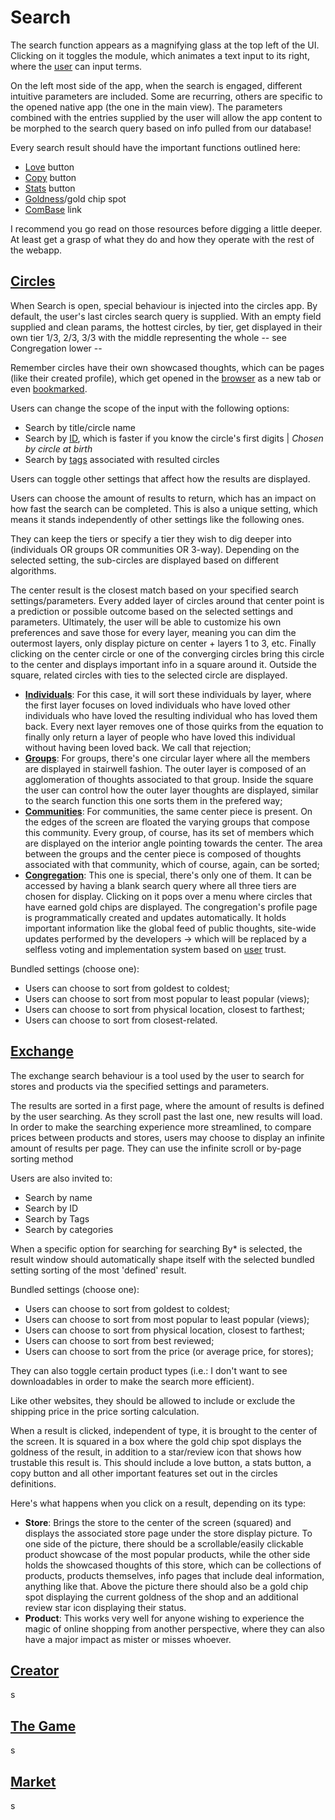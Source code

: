 # Search
The search function appears as a magnifying glass at the top left of the UI. Clicking on it toggles the module, which animates a text input to its right, where the [user]() can input terms.

On the left most side of the app, when the search is engaged, different intuitive parameters are included. Some are recurring, others are specific to the opened native app (the one in the main view). The parameters combined with the entries supplied by the user will allow the app content to be morphed to the search query based on info pulled from our database!

Every search result should have the important functions outlined here:

- [Love](https://github.com/HaramG/ms/blob/master/Shortcuts/love.md) button
- [Copy](https://github.com/HaramG/ms/blob/master/Shortcuts/copy.md) button
- [Stats](https://github.com/HaramG/ms/blob/master/Shortcuts/stats.md) button
- [Goldness](https://github.com/HaramG/ms/blob/master/Shortcuts/goldness.md)/gold chip spot
- [ComBase](https://github.com/HaramG/ms/blob/master/Shortcuts/combase.md) link

I recommend you go read on those resources before digging a little deeper. At least get a grasp of what they do and how they operate with the rest of the webapp.

**[Circles](https://github.com/HaramG/ms/blob/master/Native/circles/circles)**
-
When Search is open, special behaviour is injected into the circles app. By default, the user's last circles search query is supplied. With an empty field supplied and clean params, the hottest circles, by tier, get displayed in their own tier 1/3, 2/3, 3/3 with the middle representing the whole -- see Congregation lower --

Remember circles have their own showcased thoughts, which can be pages (like their created profile), which get opened in the [browser]() as a new tab or even [bookmarked]().

Users can change the scope of the input with the following options:
- Search by title/circle name
- Search by [ID](), which is faster if you know the circle's first digits | *Chosen by circle at birth*
- Search by [tags]() associated with resulted circles

Users can toggle other settings that affect how the results are displayed. 

Users can choose the amount of results to return, which has an impact on how fast the search can be completed. This is also a unique setting, which means it stands independently of other settings like the following ones.

They can keep the tiers or specify a tier they wish to dig deeper into (individuals OR groups OR communities OR 3-way). Depending on the selected setting, the sub-circles are displayed based on different algorithms.

The center result is the closest match based on your specified search settings/parameters. Every added layer of circles around that center point is a prediction or possible outcome based on the selected settings and parameters. Ultimately, the user will be able to customize his own preferences and save those for every layer, meaning you can dim the outermost layers, only display picture on center + layers 1 to 3, etc. Finally clicking on the center circle or one of the converging circles bring this circle to the center and displays important info in a square around it. Outside the square, related circles with ties to the selected circle are displayed.

- **[Individuals]()**:  For this case, it will sort these individuals by layer, where the first layer focuses on loved individuals who have loved other individuals who have loved the resulting individual who has loved them back. Every next layer removes one of those quirks from the equation to finally only return a layer of people who have loved this individual without having been loved back. We call that rejection;
- **[Groups]()**: For groups, there's one circular layer where all the members are displayed in stairwell fashion. The outer layer is composed of an agglomeration of thoughts associated to that group. Inside the square the user can control how the outer layer thoughts are displayed, similar to the search function this one sorts them in the prefered way;
- **[Communities]()**: For communities, the same center piece is present. On the edges of the screen are floated the varying groups that compose this community. Every group, of course, has its set of members which are displayed on the interior angle pointing towards the center. The area between the groups and the center piece is composed of thoughts associated with that community, which of course, again, can be sorted;
- **[Congregation]()**: This one is special, there's only one of them. It can be accessed by having a blank search query where all three tiers are chosen for display. Clicking on it pops over a menu where circles that have earned gold chips are displayed. The congregation's profile page is programmatically created and updates automatically. It holds important information like the global feed of public thoughts, site-wide updates performed by the developers -> which will be replaced by a selfless voting and implementation system based on [user]() trust.

Bundled settings (choose one):
- Users can choose to sort from goldest to coldest;
- Users can choose to sort from most popular to least popular (views);
- Users can choose to sort from physical location, closest to farthest;
- Users can choose to sort from closest-related.

**[Exchange](https://github.com/HaramG/ms/blob/master/Native/exchange/exchange)**
-
The exchange search behaviour is a tool used by the user to search for stores and products via the specified settings and parameters.

The results are sorted in a first page, where the amount of results is defined by the user searching. As they scroll past the last one, new results will load. In order to make the searching experience more streamlined, to compare prices between products and stores, users may choose to display an infinite amount of results per page. They can use the infinite scroll or by-page sorting method

Users are also invited to:

- Search by name
- Search by ID
- Search by Tags
- Search by categories

When a specific option for searching for searching By* is selected, the result window should automatically shape itself with the selected bundled setting sorting of the most 'defined' result.

Bundled settings (choose one):

- Users can choose to sort from goldest to coldest;
- Users can choose to sort from most popular to least popular (views);
- Users can choose to sort from physical location, closest to farthest;
- Users can choose to sort from best reviewed;
- Users can choose to sort from the price (or average price, for stores);

They can also toggle certain product types (i.e.: I don't want to see downloadables in order to make the search more efficient).

Like other websites, they should be allowed to include or exclude the shipping price in the price sorting calculation.

When a result is clicked, independent of type, it is brought to the center of the screen. It is squared in a box where the gold chip spot displays the goldness of the result, in addition to a star/review icon that shows how trustable this result is. This should include a love button, a stats button, a copy button and all other important features set out in the circles definitions.

Here's what happens when you click on a result, depending on its type:

- **Store**: Brings the store to the center of the screen (squared) and displays the associated store page under the store display picture. To one side of the picture, there should be a scrollable/easily clickable product showcase of the most popular products, while the other side holds the showcased thoughts of this store, which can be collections of products, products themselves, info pages that include deal information, anything like that. Above the picture there should also be a gold chip spot displaying the current goldness of the shop and an additional review star icon displaying their status. 
- **Product**:
This works very well for anyone wishing to experience the magic of online shopping from another perspective, where they can also have a major impact as mister or misses whoever.

**[Creator](https://github.com/HaramG/ms/blob/master/Native/creator/creator)**
-
s

**[The Game](https://github.com/HaramG/ms/blob/master/Native/the-game/game)**
-
s

**[Market](https://github.com/HaramG/ms/blob/master/Native/browser/browser)**
-
s

